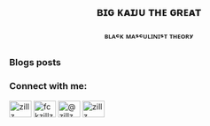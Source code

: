 <h2 align="center">ʙɪɢ ᴋᴀɪᴊᴜ ᴛʜᴇ ɢʀᴇᴀᴛ</h2>
<h3 align="center">ᴮᴸᴬᶜᴷ ᴹᴬˢᶜᵁᴸᴵᴺᴵˢᵀ ᵀᴴᴱᴼᴿʸ</h3>

### Blogs posts
<!-- BLOG-POST-LIST:START -->
<!-- BLOG-POST-LIST:END -->

<h3 align="left">Connect with me:</h3>
<p align="left">
<a href="https://twitter.com/zillz" target="blank"><img align="center" src="https://raw.githubusercontent.com/rahuldkjain/github-profile-readme-generator/master/src/images/icons/Social/twitter.svg" alt="zillz" height="30" width="40" /></a>
<a href="https://instagram.com/fckzillz" target="blank"><img align="center" src="https://raw.githubusercontent.com/rahuldkjain/github-profile-readme-generator/master/src/images/icons/Social/instagram.svg" alt="fckzillz" height="30" width="40" /></a>
<a href="https://medium.com/@zillz" target="blank"><img align="center" src="https://raw.githubusercontent.com/rahuldkjain/github-profile-readme-generator/master/src/images/icons/Social/medium.svg" alt="@zillz" height="30" width="40" /></a>
<a href="https://www.youtube.com/c/zillz" target="blank"><img align="center" src="https://raw.githubusercontent.com/rahuldkjain/github-profile-readme-generator/master/src/images/icons/Social/youtube.svg" alt="zillz" height="30" width="40" /></a>
</p>
